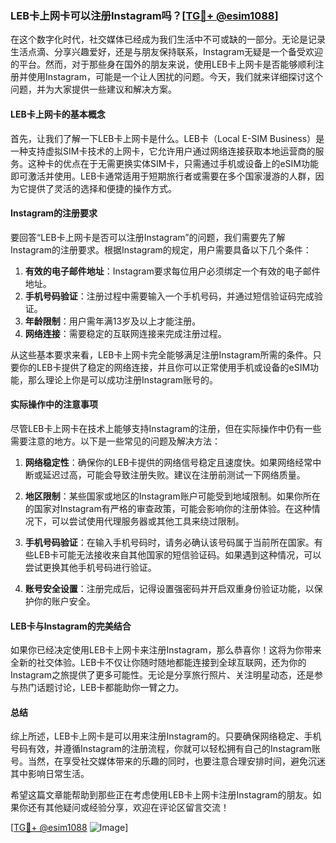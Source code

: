 ### LEB卡上网卡可以注册Instagram吗？[[TG💪+ @esim1088](https://t.me/s/esim1088)]

在这个数字化时代，社交媒体已经成为我们生活中不可或缺的一部分。无论是记录生活点滴、分享兴趣爱好，还是与朋友保持联系，Instagram无疑是一个备受欢迎的平台。然而，对于那些身在国外的朋友来说，使用LEB卡上网卡是否能够顺利注册并使用Instagram，可能是一个让人困扰的问题。今天，我们就来详细探讨这个问题，并为大家提供一些建议和解决方案。

#### LEB卡上网卡的基本概念

首先，让我们了解一下LEB卡上网卡是什么。LEB卡（Local E-SIM Business）是一种支持虚拟SIM卡技术的上网卡，它允许用户通过网络连接获取本地运营商的服务。这种卡的优点在于无需更换实体SIM卡，只需通过手机或设备上的eSIM功能即可激活并使用。LEB卡通常适用于短期旅行者或需要在多个国家漫游的人群，因为它提供了灵活的选择和便捷的操作方式。

#### Instagram的注册要求

要回答“LEB卡上网卡是否可以注册Instagram”的问题，我们需要先了解Instagram的注册要求。根据Instagram的规定，用户需要具备以下几个条件：

1. **有效的电子邮件地址**：Instagram要求每位用户必须绑定一个有效的电子邮件地址。
2. **手机号码验证**：注册过程中需要输入一个手机号码，并通过短信验证码完成验证。
3. **年龄限制**：用户需年满13岁及以上才能注册。
4. **网络连接**：需要稳定的互联网连接来完成注册过程。

从这些基本要求来看，LEB卡上网卡完全能够满足注册Instagram所需的条件。只要你的LEB卡提供了稳定的网络连接，并且你可以正常使用手机或设备的eSIM功能，那么理论上你是可以成功注册Instagram账号的。

#### 实际操作中的注意事项

尽管LEB卡上网卡在技术上能够支持Instagram的注册，但在实际操作中仍有一些需要注意的地方。以下是一些常见的问题及解决方法：

1. **网络稳定性**：确保你的LEB卡提供的网络信号稳定且速度快。如果网络经常中断或延迟过高，可能会导致注册失败。建议在注册前测试一下网络质量。
   
2. **地区限制**：某些国家或地区的Instagram账户可能受到地域限制。如果你所在的国家对Instagram有严格的审查政策，可能会影响你的注册体验。在这种情况下，可以尝试使用代理服务器或其他工具来绕过限制。

3. **手机号码验证**：在输入手机号码时，请务必确认该号码属于当前所在国家。有些LEB卡可能无法接收来自其他国家的短信验证码。如果遇到这种情况，可以尝试更换其他手机号码进行验证。

4. **账号安全设置**：注册完成后，记得设置强密码并开启双重身份验证功能，以保护你的账户安全。

#### LEB卡与Instagram的完美结合

如果你已经决定使用LEB卡上网卡来注册Instagram，那么恭喜你！这将为你带来全新的社交体验。LEB卡不仅让你随时随地都能连接到全球互联网，还为你的Instagram之旅提供了更多可能性。无论是分享旅行照片、关注明星动态，还是参与热门话题讨论，LEB卡都能助你一臂之力。

#### 总结

综上所述，LEB卡上网卡是可以用来注册Instagram的。只要确保网络稳定、手机号码有效，并遵循Instagram的注册流程，你就可以轻松拥有自己的Instagram账号。当然，在享受社交媒体带来的乐趣的同时，也要注意合理安排时间，避免沉迷其中影响日常生活。

希望这篇文章能帮助到那些正在考虑使用LEB卡上网卡注册Instagram的朋友。如果你还有其他疑问或经验分享，欢迎在评论区留言交流！

[[TG💪+ @esim1088](https://t.me/s/esim1088) ![Image](https://i.postimg.cc/4NQfJmqS/Snipaste-2025-05-13-00-14-12.png)]